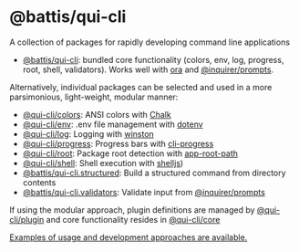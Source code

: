 # @battis/qui-cli

A collection of packages for rapidly developing command line applications

- [@battis/qui-cli](./packages/qui-cli/): bundled core functionality (colors, env, log, progress, root, shell, validators). Works well with [ora](https://www.npmjs.com/package/ora) and [@inquirer/prompts](https://www.npmjs.com/package/@inquirer/prompts).

Alternatively, individual packages can be selected and used in a more parsimonious, light-weight, modular manner:

- [@qui-cli/colors](./packages/colors/): ANSI colors with [Chalk](https://www.npmjs.com/package/chalk)
- [@qui-cli/env](./packages/env/): .env file management with [dotenv](https://www.npmjs.com/package/dotenv)
- [@qui-cli/log](./packages/log/): Logging with [winston](https://www.npmjs.com/package/winston)
- [@qui-cli/progress](./packages/progress/): Progress bars with [cli-progress](https://www.npmjs.com/package/cli-progress)
- [@qui-cli/root](./packages/root/): Package root detection with [app-root-path](https://www.npmjs.com/package/app-root-path)
- [@qui-cli/shell](./packages/shell/): Shell execution with [shelljs](https://www.npmjs.com/package/shelljs))
- [@battis/qui-cli.structured](./packages/structured/): Build a structured command from directory contents
- [@battis/qui-cli.validators](./packages/validators/): Validate input from [@inquirer/prompts](https://www.npmjs.com/package/@inquirer/prompts)

If using the modular approach, plugin definitions are managed by [@qui-cli/plugin](./packages/plugin/) and core functionality resides in [@qui-cli/core](./packages/core/)

[Examples of usage and development approaches are available.](./examples#readme)

